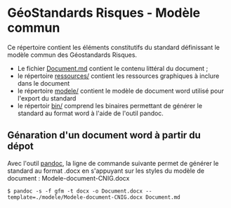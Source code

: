 # GéoStandards Risques - Modèle commun

Ce répertoire contient les éléments constitutifs du standard définissant le modèle commun des Géostandards Risques.

- Le fichier [Document.md](./Document.md) contient le contenu littéral du document ;
- le répertoire [ressources/](./ressources) contient les ressources graphiques à inclure dans le document
- le répertoire [modele/](./modele) contient le modèle de document word utilisé pour l'export du standard
- le répertoir [bin/](./bin) comprend les binaires permettant de générer le standard au format word à l'aide de l'outil pandoc.

## Génaration d'un document word à partir du dépot

Avec l'outil [pandoc](https://pandoc.org/index.html), la ligne de commande suivante permet de générer le standard au format .docx en s'appuyant sur les styles du modèle de document : Modele-document-CNIG.docx

````
$ pandoc -s -f gfm -t docx -o Document.docx --template=./modele/Modele-document-CNIG.docx Document.md
````
